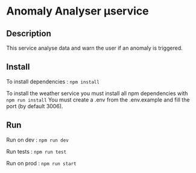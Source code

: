 # Anomaly Analyser µservice

## Description 
This service analyse data and warn the user if an anomaly is triggered.
## Install 

To install dependencies :
```npm install```

To install the weather service you must install all npm dependencies with
`npm run install`
You must create a .env from the .env.example and fill the port (by default 3006).

## Run

Run on dev :
```npm run dev```

Run tests : 
```npm run test```

Run on prod : 
```npm run start```

